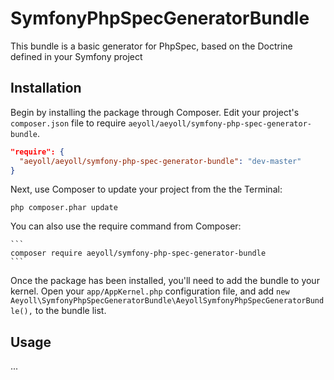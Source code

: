 # SymfonyPhpSpecGeneratorBundle

This bundle is a basic generator for PhpSpec, based on the Doctrine defined in your Symfony project

## Installation

Begin by installing the package through Composer. Edit your project's `composer.json` file to require `aeyoll/aeyoll/symfony-php-spec-generator-bundle`.

  ```json
  "require": {
    "aeyoll/aeyoll/symfony-php-spec-generator-bundle": "dev-master"
  }
  ```
Next, use Composer to update your project from the the Terminal:

  ```
  php composer.phar update
  ```

You can also use the require command from Composer:

    ```
    composer require aeyoll/symfony-php-spec-generator-bundle
    ```

Once the package has been installed, you'll need to add the bundle to your kernel. Open your `app/AppKernel.php` configuration file, and add ```new Aeyoll\SymfonyPhpSpecGeneratorBundle\AeyollSymfonyPhpSpecGeneratorBundle(),``` to the bundle list.

## Usage

...
